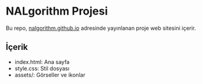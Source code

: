 # NALgorithm Projesi

Bu repo, [nalgorithm.github.io](https://nalgorithm.github.io) adresinde yayınlanan proje web sitesini içerir.

## İçerik
- index.html: Ana sayfa
- style.css: Stil dosyası
- assets/: Görseller ve ikonlar
